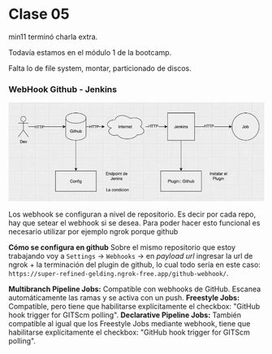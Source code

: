 # Clase 05
min11 terminó charla extra.

Todavía estamos en el módulo 1 de la bootcamp.

Falta lo de file system, montar, particionado de discos.

### WebHook Github - Jenkins

![Webhook Configuration Diagram](./imgs/05-Jenkins-GitHub-WebhookConfig.png)

Los webhook se configuran a nivel de repositorio. Es decir por cada repo, hay que setear el webhook si se desea.
Para poder hacer esto funcional es necesario utilizar por ejemplo ngrok porque github

**Cómo se configura en github**
Sobre el mismo repositorio que estoy trabajando voy a `Settings` -> `Webhooks` -> en *payload url* ingresar la url de ngrok + la terminación del plugin de github, lo cual todo sería en este caso: `https://super-refined-gelding.ngrok-free.app/github-webhook/`.

**Multibranch Pipeline Jobs:** Compatible con webhooks de GitHub. Escanea automáticamente las ramas y se activa con un push.
**Freestyle Jobs:** Compatible, pero tiene que habilitarse explícitamente el checkbox: "GitHub hook trigger for GITScm polling".
**Declarative Pipeline Jobs:** También compatible al igual que los Freestyle Jobs mediante webhook, tiene que habilitarse explícitamente el checkbox: "GitHub hook trigger for GITScm polling".